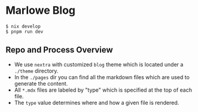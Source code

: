 # Marlowe Blog

```
$ nix develop
$ pnpm run dev
```

## Repo and Process Overview

* We use `nextra` with customized `blog` theme which is located under a `./theme` directory.
* In the `./pages` dir you can find all the markdown files which are used to generate the content.
* All `*.mdx` files are labeled by "type" which is specified at the top of each file.
* The `type` value determines where and how a given file is rendered.
